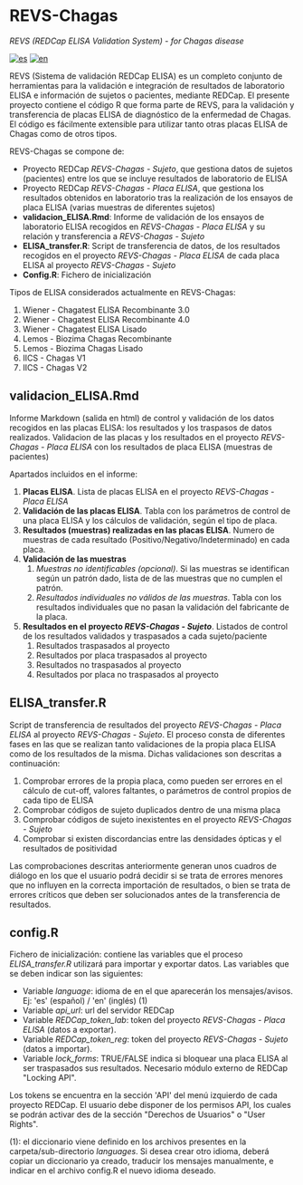 # REVS-Chagas
*REVS (REDCap ELISA Validation System) - for Chagas disease*

[![es](https://img.shields.io/badge/lang-es-yellow.svg)](https://github.com/UBIOESGD/REVS-Chagas/blob/main/README.md)
[![en](https://img.shields.io/badge/lang-en-blue.svg)](https://github.com/UBIOESGD/REVS-Chagas/blob/main/README.md)


REVS (Sistema de validación REDCap ELISA) es un completo conjunto de herramientas para la validación e integración de resultados de laboratorio ELISA e información de sujetos o pacientes, mediante REDCap.
El presente proyecto contiene el código R que forma parte de REVS, para la validación y transferencia de placas ELISA de diagnóstico de la enfermedad de Chagas.
El código es fácilmente extensible para utilizar tanto otras placas ELISA de Chagas como de otros tipos.

REVS-Chagas se compone de:

   - Proyecto REDCap *REVS-Chagas - Sujeto*, que gestiona datos de sujetos (pacientes) entre los que se incluye resultados de laboratorio de ELISA
   - Proyecto REDCap *REVS-Chagas - Placa ELISA*, que gestiona los resultados obtenidos en laboratorio tras la realización de los ensayos de placa ELISA (varias muestras de diferentes sujetos)
   - **validacion_ELISA.Rmd**: Informe de validación de los ensayos de laboratorio ELISA recogidos en *REVS-Chagas - Placa ELISA* y su relación y transferencia a *REVS-Chagas - Sujeto*
   - **ELISA_transfer.R**: Script de transferencia de datos, de los resultados recogidos en el proyecto *REVS-Chagas - Placa ELISA* de cada placa ELISA al proyecto *REVS-Chagas - Sujeto*
   - **Config.R**: Fichero de inicialización

Tipos de ELISA considerados actualmente en REVS-Chagas:

   1.	Wiener - Chagatest ELISA Recombinante 3.0
   2.	Wiener - Chagatest ELISA Recombinante 4.0
   3.	Wiener - Chagatest ELISA Lisado
   4.	Lemos - Biozima Chagas Recombinante
   5.	Lemos - Biozima Chagas Lisado
   6.	IICS - Chagas V1
   7.	IICS - Chagas V2
   
## validacion_ELISA.Rmd
Informe Markdown (salida en html) de control y validación de los datos recogidos en las placas ELISA: los resultados y los traspasos de datos realizados.
Validacion de las placas y los resultados en el proyecto *REVS-Chagas - Placa ELISA* con los resultados de placa ELISA (muestras de pacientes)

Apartados incluidos en el informe:

   1. **Placas ELISA**. Lista de placas ELISA en el proyecto *REVS-Chagas - Placa ELISA*
   2. **Validación de las placas ELISA**. Tabla con los parámetros de control de una placa ELISA y los cálculos de validación, según el tipo de placa.
   3. **Resultados (muestras) realizadas en las placas ELISA**. Numero de muestras de cada resultado (Positivo/Negativo/Indeterminado) en cada placa.
   4. **Validación de las muestras**
      1. *Muestras no identificables (opcional)*. Si las muestras se identifican según un patrón dado, lista de de las muestras que no cumplen el patrón.
      2. *Resultados individuales no válidos de las muestras*. Tabla con los resultados individuales que no pasan la validación del fabricante de la placa.
   5. **Resultados en el proyecto *REVS-Chagas - Sujeto***. Listados de control de los resultados validados y traspasados a cada sujeto/paciente
      1. Resultados traspasados al proyecto
      2. Resultados por placa traspasados al proyecto
      3. Resultados no traspasados al proyecto
      4. Resultados por placa no traspasados al proyecto

## ELISA_transfer.R
Script de transferencia de resultados del proyecto *REVS-Chagas - Placa ELISA* al proyecto *REVS-Chagas - Sujeto*. El proceso consta de diferentes fases en las que se realizan tanto validaciones de la propia placa ELISA como de los resultados de la misma. Dichas validaciones son descritas a continuación:

   1. Comprobar errores de la propia placa, como pueden ser errores en el cálculo de cut-off, valores faltantes, o parámetros de control propios de cada tipo de ELISA
   2. Comprobar códigos de sujeto duplicados dentro de una misma placa
   3. Comprobar códigos de sujeto inexistentes en el proyecto *REVS-Chagas - Sujeto*
   4. Comprobar si existen discordancias entre las densidades ópticas y el resultados de positividad

Las comprobaciones descritas anteriormente generan unos cuadros de diálogo en los que el usuario podrá decidir si se trata de errores menores que no influyen en la correcta importación de resultados, o bien se trata de errores críticos que deben ser solucionados antes de la transferencia de resultados.

## config.R
Fichero de inicialización: contiene las variables que el proceso *ELISA_transfer.R* utilizará para importar y exportar datos. Las variables que se deben indicar son las siguientes:

-  Variable *language*: idioma de en el que aparecerán los mensajes/avisos. Ej: 'es' (español) / 'en' (inglés) (1)
-  Variable *api_url*: url del servidor REDCap
-  Variable *REDCap_token_lab*: token del proyecto *REVS-Chagas - Placa ELISA* (datos a exportar).
-  Variable *REDCap_token_reg*: token del proyecto *REVS-Chagas - Sujeto*   (datos a importar).
-  Variable *lock_forms*: TRUE/FALSE indica si bloquear una placa ELISA al ser traspasados sus resultados. Necesario módulo externo de REDCap "Locking API".

Los tokens se encuentra en la sección 'API' del menú izquierdo de cada proyecto REDCap. El usuario debe disponer de los permisos API, los cuales se podrán activar des de la sección "Derechos de Usuarios" o "User Rights".

(1): el diccionario viene definido en los archivos presentes en la carpeta/sub-directorio *languages*. Si desea crear otro idioma, deberá copiar un diccionario ya creado, traducir los mensajes manualmente, e indicar en el archivo config.R el nuevo idioma deseado.
